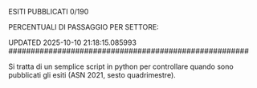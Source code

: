 ESITI PUBBLICATI 0/190 

PERCENTUALI DI PASSAGGIO PER SETTORE:

UPDATED 2025-10-10 21:18:15.085993
###################################################### 

Si tratta di un semplice script in python per controllare quando sono pubblicati gli esiti (ASN 2021, sesto quadrimestre).

